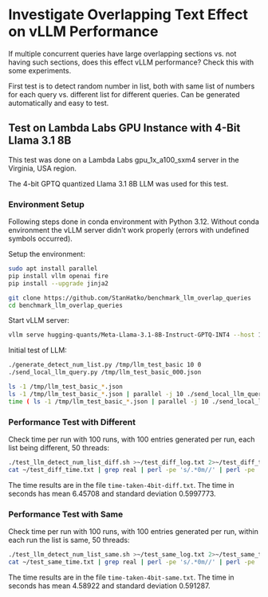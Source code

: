 # Investigate Overlapping Text Effect on vLLM Performance

If multiple concurrent queries have large overlapping sections vs. not having such sections,
does this effect vLLM performance? Check this with some experiments.

First test is to detect random number in list, both with same list of numbers for each query vs.
different list for different queries. Can be generated automatically and easy to test.


## Test on Lambda Labs GPU Instance with 4-Bit Llama 3.1 8B

This test was done on a Lambda Labs gpu_1x_a100_sxm4 server in the Virginia, USA region.

The 4-bit GPTQ quantized Llama 3.1 8B LLM was used for this test.

### Environment Setup

Following steps done in conda environment with Python 3.12.
Without conda environment the vLLM server didn't work properly (errors with undefined symbols occurred).

Setup the environment:

```bash
sudo apt install parallel
pip install vllm openai fire
pip install --upgrade jinja2

git clone https://github.com/StanHatko/benchmark_llm_overlap_queries
cd benchmark_llm_overlap_queries
```

Start vLLM server:

```bash
vllm serve hugging-quants/Meta-Llama-3.1-8B-Instruct-GPTQ-INT4 --host 127.0.0.1 --port 8000 --enable-prefix-caching
```

Initial test of LLM:

```bash
./generate_detect_num_list.py /tmp/llm_test_basic 10 0
./send_local_llm_query.py /tmp/llm_test_basic_000.json

ls -1 /tmp/llm_test_basic_*.json
ls -1 /tmp/llm_test_basic_*.json | parallel -j 10 ./send_local_llm_query.py
time ( ls -1 /tmp/llm_test_basic_*.json | parallel -j 10 ./send_local_llm_query.py )
```

### Performance Test with Different

Check time per run with 100 runs, with 100 entries generated per run,
each list being different, 50 threads:

```bash
./test_llm_detect_num_list_diff.sh >~/test_diff_log.txt 2>~/test_diff_time.txt
cat ~/test_diff_time.txt | grep real | perl -pe 's/.*0m//' | perl -pe 's/s$//'
```

The time results are in the file `time-taken-4bit-diff.txt`.
The time in seconds has mean $6.45708$ and standard deviation $0.5997773$.

### Performance Test with Same

Check time per run with 100 runs, with 100 entries generated per run,
within each run the list is same, 50 threads:

```bash
./test_llm_detect_num_list_same.sh >~/test_same_log.txt 2>~/test_same_time.txt
cat ~/test_same_time.txt | grep real | perl -pe 's/.*0m//' | perl -pe 's/s$//'
```

The time results are in the file `time-taken-4bit-same.txt`.
The time in seconds has mean $4.58922$ and standard deviation $0.591287$.
